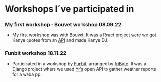# Workshops I´ve participated in

### My first workshop - Bouvet workshop 08.09.22
- My first workshop was with [Bouvet](https://github.com/bouvet-bergen/echo-workshop-react). It was a React project were we got Kanye quotes from an [API](https://kanye.rest/) and made Kanye DJ. 

### Funbit workshop 18.11.22                                                                             
- Participated in a workshop by [Funbit](https://funbit.no/), arranged by [friByte](https://fribyte.no). 
It was a Django project where we used [Yr's](https://yr.no) open API to gather weather reports for a weba
pp.
